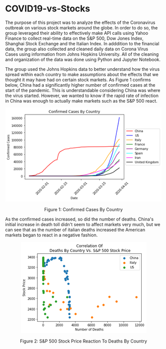 # COVID19-vs-Stocks

The purpose of this project was to analyze the effects of the Coronavirus outbreak on various stock markets around the globe. In order to do so, the group leveraged their ability to effectively make API calls using Yahoo Finance to collect real-time data on the S&P 500, Dow Jones Index, Shanghai Stock Exchange and the Italian Index. In adddition to the financial data, the group also collected and cleaned daily data on Corona Virus Cases using information from Johns Hopkins University. All of the cleaning and organization of the data was done using Python and Jupyter Notebook.

The group used the Johns Hopkins data to better understand how the virus spread within each country to make assumptions about the effects that we thought it may have had on certain stock markets. As Figure 1 confirms below, China had a significantly higher number of confirmed cases at the start of the pandemic. This is understandable considering China was where the virus started. However, we wanted to know if the rapid rate of infection in China was enough to actually make markets such as the S&P 500 react.

<div align="center">

![Residuals](final/images/Question_2_Peter/Confirm_Line_Graph.png)

<p>Figure 1: Confirmed Cases By Country</p>

</div>

As the confirmed cases increased, so did the number of deaths. China's initial increase in death toll didn't seem to affect markets very much, but we can see that as the number of italian deaths increased the American markets began to react in a negative fashion.

<div align="center">

![Residuals](final/images/Question_2_Peter/Death_Correlation_Fig.png)

<p>Figure 2: S&P 500 Stock Price Reaction To Deaths By Country </p>

</div>